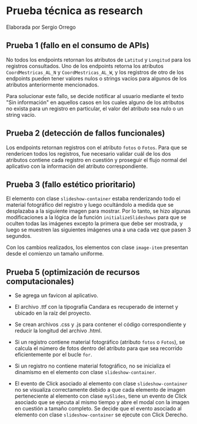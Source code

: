 # Prueba técnica as research

Elaborada por Sergio Orrego

## Prueba 1 (fallo en el consumo de APIs)

No todos los endpoints retornan los atributos de `Latitud` y `Longitud` para los registros consultados. Uno de los endpoints retorna los atributos `CoordMestricas_AL_N` y `CoordMestricas_AL_W`, y los registros de otro de los endpoints pueden tener valores nulos o strings vacíos para algunos de los atributos anteriormente mencionados.

Para solucionar este fallo, se decide notificar al usuario mediante el texto "Sin información" en aquellos casos en los cuales alguno de los atributos no exista para un registro en particular, el valor del atributo sea nulo o un string vacío.

## Prueba 2 (detección de fallos funcionales)

Los endpoints retornan registros con el atributo `fotos` o `Fotos`. Para que se rendericen todos los registros, fue necesario validar cuál de los dos atributos contiene cada registro en cuestión y proseguir el flujo normal del aplicativo con la información del atributo correspondiente.

## Prueba 3 (fallo estético prioritario)

El elemento con clase `slideshow-container` estaba renderizando todo el material fotográfico del registro y luego ocultándolo a medida que se desplazaba a la siguiente imagen para mostrar. Por lo tanto, se hizo algunas modificaciones a la lógica de la función `initializeSlideshows` para que se oculten todas las imágenes excepto la primera que debe ser mostrada, y luego se muestren las siguientes imágenes una a una cada vez que pasen 3 segundos.

Con los cambios realizados, los elementos con clase `image-item` presentan desde el comienzo un tamaño uniforme.

## Prueba 5 (optimización de recursos computacionales)

- Se agrega un favicon al aplicativo.

- El archivo .ttf con la tipografía Candara es recuperado de internet y ubicado en la raíz del proyecto.

- Se crean archivos .css y .js para contener el código correspondiente y reducir la longitud del archivo .html.

- Si un registro contiene material fotográfico (atributo `fotos` o `Fotos`), se calcula el número de fotos dentro del atributo para que sea recorrido eficientemente por el bucle `for`.

- Si un registro no contiene material fotográfico, no se inicializa el dinamismo en el elemento con clase `slideshow-container`.

- El evento de Click asociado al elemento con clase `slideshow-container` no se visualiza correctamente debido a que cada elemento de imagen perteneciente al elemento con clase `mySlides`, tiene un evento de Click asociado que se ejecuta al mismo tiempo y abre el modal con la imagen en cuestión a tamaño completo. Se decide que el evento asociado al elemento con clase `slideshow-container` se ejecute con Click Derecho.
